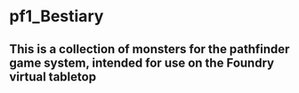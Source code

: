 # pf1_Bestiary
## This is a collection of monsters for the pathfinder game system, intended for use on the Foundry virtual tabletop
